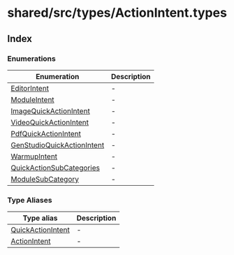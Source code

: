 # shared/src/types/ActionIntent.types

## Index

### Enumerations

| Enumeration | Description |
| ------ | ------ |
| [EditorIntent](../action-intent-types/enumerations/editor-intent.md) | - |
| [ModuleIntent](../action-intent-types/enumerations/module-intent.md) | - |
| [ImageQuickActionIntent](../action-intent-types/enumerations/image-quick-action-intent.md) | - |
| [VideoQuickActionIntent](../action-intent-types/enumerations/video-quick-action-intent.md) | - |
| [PdfQuickActionIntent](../action-intent-types/enumerations/pdf-quick-action-intent.md) | - |
| [GenStudioQuickActionIntent](../action-intent-types/enumerations/gen-studio-quick-action-intent.md) | - |
| [WarmupIntent](../action-intent-types/enumerations/warmup-intent.md) | - |
| [QuickActionSubCategories](../action-intent-types/enumerations/quick-action-sub-categories.md) | - |
| [ModuleSubCategory](../action-intent-types/enumerations/module-sub-category.md) | - |

### Type Aliases

| Type alias | Description |
| ------ | ------ |
| [QuickActionIntent](type-aliases/quick-action-intent.md) | - |
| [ActionIntent](type-aliases/action-intent.md) | - |
